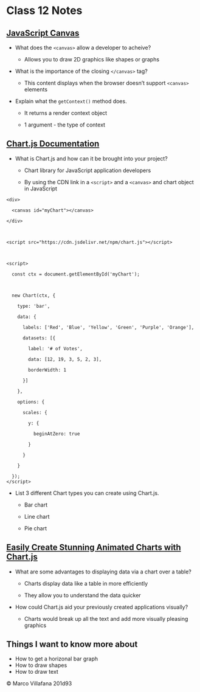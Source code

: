 # Class 12 Notes

## [JavaScript Canvas](https://www.javascripttutorial.net/web-apis/javascript-canvas/)

+ What does the `<canvas>` allow a developer to acheive? 

  + Allows you to draw 2D graphics like shapes or graphs 

+ What is the importance of the closing `</canvas>` tag? 

  + This content displays when the browser doesn’t support `<canvas>` elements 

+ Explain what the `getContext()` method does. 

  + It returns a render context object 

  + 1 argument - the type of context 

## [Chart.js Documentation](http://www.chartjs.org/docs/)

+ What is Chart.js and how can it be brought into your project? 

  + Chart library for JavaScript application developers 

  + By using the CDN link in a `<script>` and a `<canvas>` and chart object in JavaScript  

``` 
<div> 

  <canvas id="myChart"></canvas> 

</div> 

  

<script src="https://cdn.jsdelivr.net/npm/chart.js"></script> 

  

<script> 

  const ctx = document.getElementById('myChart'); 

  

  new Chart(ctx, { 

    type: 'bar', 

    data: { 

      labels: ['Red', 'Blue', 'Yellow', 'Green', 'Purple', 'Orange'], 

      datasets: [{ 

        label: '# of Votes', 

        data: [12, 19, 3, 5, 2, 3], 

        borderWidth: 1 

      }] 

    }, 

    options: { 

      scales: { 

        y: { 

          beginAtZero: true 

        } 

      } 

    } 

  }); 
</script> 
``` 

+ List 3 different Chart types you can create using Chart.js. 

  + Bar chart 

  + Line chart 

  + Pie chart 

## [Easily Create Stunning Animated Charts with Chart.js](https://www.webdesignerdepot.com/2013/11/easily-create-stunning-animated-charts-with-chart-js/)

+ What are some advantages to displaying data via a chart over a table? 

  + Charts display data like a table in more efficiently  

  + They allow you to understand the data quicker 

+ How could Chart.js aid your previously created applications visually? 

  + Charts would break up all the text and add more visually pleasing graphics  

## Things I want to know more about

+ How to get a horizonal bar graph
+ How to draw shapes
+ How to draw text

© Marco Villafana 201d93